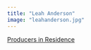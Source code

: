 ```yaml
---
title: "Leah Anderson"
image: "leahanderson.jpg"
---
```


[Producers in Residence](/programs/producers-in-residence)